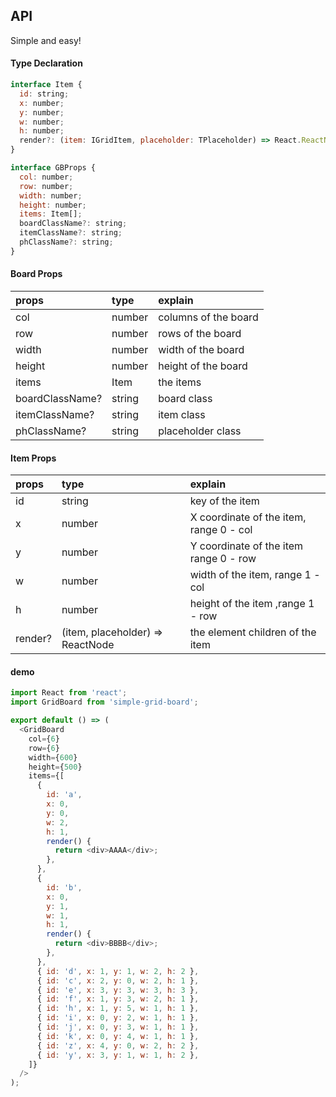 ## API

Simple and easy!

#### Type Declaration

```js
interface Item {
  id: string;
  x: number;
  y: number;
  w: number;
  h: number;
  render?: (item: IGridItem, placeholder: TPlaceholder) => React.ReactNode;
}

interface GBProps {
  col: number;
  row: number;
  width: number;
  height: number;
  items: Item[];
  boardClassName?: string;
  itemClassName?: string;
  phClassName?: string;
}
```

#### Board Props

| props           | type   | explain              |
| :-------------- | :----- | :------------------- |
| col             | number | columns of the board |
| row             | number | rows of the board    |
| width           | number | width of the board   |
| height          | number | height of the board  |
| items           | Item   | the items            |
| boardClassName? | string | board class          |
| itemClassName?  | string | item class           |
| phClassName?    | string | placeholder class    |

#### Item Props

| props   | type                             | explain                                 |
| :------ | :------------------------------- | :-------------------------------------- |
| id      | string                           | key of the item                         |
| x       | number                           | X coordinate of the item, range 0 - col |
| y       | number                           | Y coordinate of the item range 0 - row  |
| w       | number                           | width of the item, range 1 - col        |
| h       | number                           | height of the item ,range 1 - row       |
| render? | (item, placeholder) => ReactNode | the element children of the item        |

#### demo

```js
import React from 'react';
import GridBoard from 'simple-grid-board';

export default () => (
  <GridBoard
    col={6}
    row={6}
    width={600}
    height={500}
    items={[
      {
        id: 'a',
        x: 0,
        y: 0,
        w: 2,
        h: 1,
        render() {
          return <div>AAAA</div>;
        },
      },
      {
        id: 'b',
        x: 0,
        y: 1,
        w: 1,
        h: 1,
        render() {
          return <div>BBBB</div>;
        },
      },
      { id: 'd', x: 1, y: 1, w: 2, h: 2 },
      { id: 'c', x: 2, y: 0, w: 2, h: 1 },
      { id: 'e', x: 3, y: 3, w: 3, h: 3 },
      { id: 'f', x: 1, y: 3, w: 2, h: 1 },
      { id: 'h', x: 1, y: 5, w: 1, h: 1 },
      { id: 'i', x: 0, y: 2, w: 1, h: 1 },
      { id: 'j', x: 0, y: 3, w: 1, h: 1 },
      { id: 'k', x: 0, y: 4, w: 1, h: 1 },
      { id: 'z', x: 4, y: 0, w: 2, h: 2 },
      { id: 'y', x: 3, y: 1, w: 1, h: 2 },
    ]}
  />
);
```
